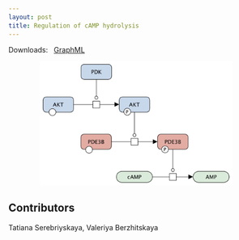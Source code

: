 ```yaml
---
layout: post
title: Regulation of cAMP hydrolysis
---
```


Downloads: &nbsp; 
[GraphML](../downloads/F012-cAMP.graphml) &nbsp;
<!--[SBGN-ML](../downloads/F012-cAMP-SBGNv02.sbgn) &nbsp;
[Newt](http://web.newteditor.org/?URL=http://metabolismregulation.org/downloads/F012-cAMP-newt.sbgn) &nbsp;-->
<p align="middle"><a href="/camp/"><img id="image" src="/downloads/F012-cAMP.png" width="380"/></a></p>

## Contributors

Tatiana Serebriyskaya, Valeriya Berzhitskaya
